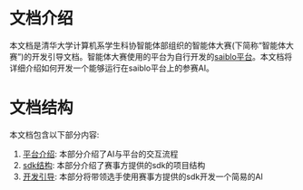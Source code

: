 # 文档介绍
本文档是清华大学计算机系学生科协智能体部组织的智能体大赛(下简称“智能体大赛”)的开发引导文档。智能体大赛使用的平台为自行开发的[saiblo平台](https://www.saiblo.net)。本文档将详细介绍如何开发一个能够运行在saiblo平台上的参赛AI。
# 文档结构
本文档包含以下部分内容:

1. [平台介绍](platform.md): 本部分介绍了AI与平台的交互流程
2. [sdk结构](sdk.md): 本部分介绍了赛事方提供的sdk的项目结构
3. [开发引导](guide.md): 本部分将带领选手使用赛事方提供的sdk开发一个简易的AI

